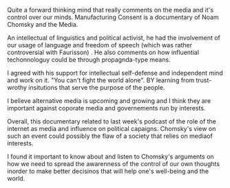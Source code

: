 Quite a forward thinking mind that really comments on the media and it's control over our minds. Manufacturing Consent is a documentary of Noam Chomsky and the Media.

An intellectual of linguistics and political activist, he had the involvement of our usage of language and freedom of speech (which was rather controversial with Faurisson) . He also comments on how influential techonnologuy could be through propagnda-type means.

I agreed with his support for intellectual self-defense and independent mind and work on it. "You can't fight the world alone".  BY learning from trust-wrothy insitutions that serve the purpose of the people. 

I believe alternative media is upcoming and growing and I think they are important against coporate media and governements run by interests.  
 
 Overall, this documentary related to last week's podcast of the role of the internet as media and influence on political capaigns. Chomsky's view on such an event could possibly the flaw of a society that relies on mediaof interests. 
 
 I found it important to know about and listen to Chomsky's arguments on how we need to spread the awarenness of the control of our own thoughts inorder to make better decisinos that will help one's well-being and the world.
